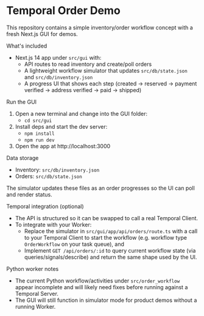 Temporal Order Demo
===================

This repository contains a simple inventory/order workflow concept with a fresh Next.js GUI for demos.

What's included
- Next.js 14 app under `src/gui` with:
  - API routes to read inventory and create/poll orders
  - A lightweight workflow simulator that updates `src/db/state.json` and `src/db/inventory.json`
  - A progress UI that shows each step (created → reserved → payment verified → address verified → paid → shipped)

Run the GUI
1. Open a new terminal and change into the GUI folder:
   - `cd src/gui`
2. Install deps and start the dev server:
   - `npm install`
   - `npm run dev`
3. Open the app at http://localhost:3000

Data storage
- Inventory: `src/db/inventory.json`
- Orders: `src/db/state.json`

The simulator updates these files as an order progresses so the UI can poll and render status.

Temporal integration (optional)
- The API is structured so it can be swapped to call a real Temporal Client.
- To integrate with your Worker:
  - Replace the simulator in `src/gui/app/api/orders/route.ts` with a call to your Temporal Client to start the workflow (e.g. workflow type `OrderWorkflow` on your task queue), and
  - Implement `GET /api/orders/:id` to query current workflow state (via queries/signals/describe) and return the same shape used by the UI.

Python worker notes
- The current Python workflow/activities under `src/order_workflow` appear incomplete and will likely need fixes before running against a Temporal Server.
- The GUI will still function in simulator mode for product demos without a running Worker.
